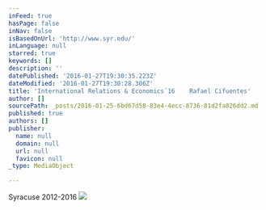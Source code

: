 ```yaml
---
inFeed: true
hasPage: false
inNav: false
isBasedOnUrl: 'http://www.syr.edu/'
inLanguage: null
starred: true
keywords: []
description: ''
datePublished: '2016-01-27T19:30:35.223Z'
dateModified: '2016-01-27T19:30:28.306Z'
title: 'International Relations & Economics´16    Rafael Cifuentes'
author: []
sourcePath: _posts/2016-01-25-6bd67d58-83e4-4ecc-8736-81d2fa826dd2.md
published: true
authors: []
publisher:
  name: null
  domain: null
  url: null
  favicon: null
_type: MediaObject

---
```

Syracuse 2012-2016
![](https://s3-us-west-2.amazonaws.com/the-grid-img/p/8d78a90f834d33d73d2fc4d2c4ad0804e3328c55.jpg)